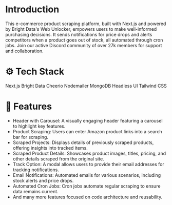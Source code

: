 # Introduction

This e-commerce product scraping platform, built with Next.js and powered by Bright Data's Web Unlocker, empowers users to make well-informed purchasing decisions. It sends notifications for price drops and alerts competitors when a product goes out of stock, all automated through cron jobs. Join our active Discord community of over 27k members for support and collaboration.

# ⚙️ Tech Stack

Next.js
Bright Data
Cheerio
Nodemailer
MongoDB
Headless UI
Tailwind CSS

# 🔋 Features

- Header with Carousel: A visually engaging header featuring a carousel to highlight key features.
- Product Scraping: Users can enter Amazon product links into a search bar for scraping.
- Scraped Projects: Displays details of previously scraped products, offering insights into tracked items.
- Scraped Product Details: Showcases product images, titles, pricing, and other details scraped from the original site.
- Track Option: A modal allows users to provide their email addresses for tracking notifications.
- Email Notifications: Automated emails for various scenarios, including stock alerts and price drops.
- Automated Cron Jobs: Cron jobs automate regular scraping to ensure data remains current.
- And many more features focused on code architecture and reusability.

